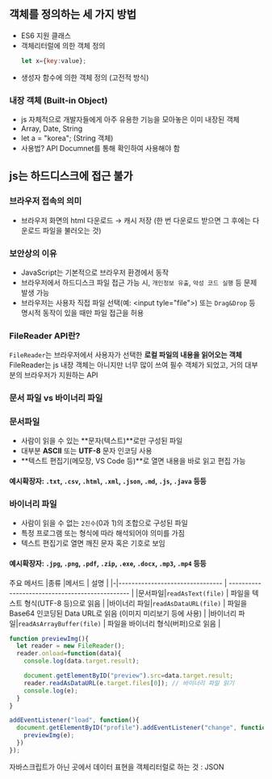 ## 객체를 정의하는 세 가지 방법
- ES6 지원 클래스
- 객체리터럴에 의한 객체 정의
  ```js
  let x={key:value};
  ```
- 생성자 함수에 의한 객체 정의 (고전적 방식)

### 내장 객체 (Built-in Object)
- js 자체적으로 개발자들에게 아주 유용한 기능을 모아놓은 이미 내장된 객체
- Array, Date, String
- let a = "korea"; (String 객체)
- 사용법? API Documnet를 통해 확인하여 사용해야 함


## js는 하드디스크에 접근 불가

### 브라우저 접속의 의미
- 브라우저 화면의 html 다운로드 → 캐시 저장 (한 번 다운로드 받으면 그 후에는 다운로드 파일을 불러오는 것)

### 보안상의 이유
- JavaScript는 기본적으로 브라우저 환경에서 동작
- 브라우저에서 하드디스크 파일 접근 가능 시, `개인정보 유출`, `악성 코드 실행` 등 문제 발생 가능
- 브라우저는 사용자 직접 파일 선택(예: \<input tyle="file">) 또는 `Drag&Drop` 등 명시적 동작이 있을 때만 파일 접근을 허용

### FileReader API란?
`FileReader`는 브라우저에서 사용자가 선택한 **로컬 파일의 내용을 읽어오는 객체** \
FileReader는 js 내장 객체는 아니지만 너무 많이 쓰여 필수 객체가 되었고, 거의 대부분의 브라우저가 지원하는 API

### 문서 파일 vs 바이너리 파일
### 문서파일
- 사람이 읽을 수 있는 **문자(텍스트)**로만 구성된 파일
- 대부분 **ASCII** 또는 **UTF-8** 문자 인코딩 사용
- **텍스트 편집기(메모장, VS Code 등)**로 열면 내용을 바로 읽고 편집 가능

#### 예시확장자: `.txt`, `.csv`, `.html`, `.xml`, `.json`, `.md`, `.js`, `.java` 등등

### 바이너리 파일
- 사람이 읽을 수 없는 `2진수`(0과 1)의 조합으로 구성된 파일
- 특정 프로그램 또는 형식에 따라 해석되어야 의미를 가짐
- 텍스트 편집기로 열면 깨진 문자 혹은 기호로 보임

#### 예시확장자: `.jpg`, `.png`, `.pdf`, `.zip`, `.exe`, `.docx`, `.mp3`, `.mp4` 등등

주요 메서드
|종류 |메서드                               | 설명                                              |
|-|-------------------------------- | ----------------------------------------------- |
|문서파일|`readAsText(file)`                | 파일을 텍스트 형식(UTF-8 등)으로 읽음                      |
|바이너리 파일|`readAsDataURL(file)`             | 파일을 Base64 인코딩된 Data URL로 읽음 (이미지 미리보기 등에 사용) |
|바이너리 파일|`readAsArrayBuffer(file)`         | 파일을 바이너리 형식(버퍼)으로 읽음                          |

```js
function previewImg(){
  let reader = new FileReader();
  reader.onload=function(data){
    console.log(data.target.result);

    document.getElementByID("preview").src=data.target.result;
    reader.readAsDataURL(e.target.files[0]); // 바이너리 파일 읽기
    console.log(e);
  }
}

addEventListener("load", function(){
  document.getElementByID("profile").addEventListener("change", function(e){
    previewImg(e);
  })
});
```

자바스크립트가 아닌 곳에서 데이터 표현을 객체리터럴로 하는 것 : JSON


